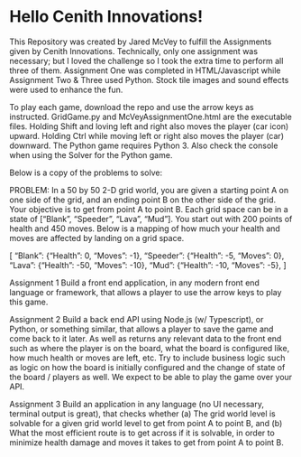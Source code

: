 # Hello Cenith Innovations!
This Repository was created by Jared McVey to fulfill the Assignments given by Cenith Innovations. Technically, only one assignment was necessary; but I loved the challenge so I took the extra time to perform all three of them. Assignment One was completed in HTML/Javascript while Assignment Two & Three used Python. Stock tile images and sound effects were used to enhance the fun.

To play each game, download the repo and use the arrow keys as instructed. GridGame.py and McVeyAssignmentOne.html are the executable files. Holding Shift and loving left and right also moves the player (car icon) upward. Holding Ctrl while moving left or right also moves the player (car) downward. The Python game requires Python 3. Also check the console when using the Solver for the Python game.

Below is a copy of the problems to solve: 

PROBLEM:
In a 50 by 50 2-D grid world, you are given a starting point A on one side of the grid, and an ending point B on the other side of the grid.  Your objective is to get from point A to point B.  Each grid space can be in a state of [“Blank”, “Speeder”, “Lava”, “Mud”].  You start out with 200 points of health and 450 moves.  Below is a mapping of how much your health and moves are affected by landing on a grid space.

[
  “Blank”: {“Health”: 0, “Moves”: -1},
  “Speeder”: {“Health”: -5, “Moves”: 0},
  “Lava”: {“Health”: -50, “Moves”: -10},
  “Mud”: {“Health”: -10, “Moves”: -5},
]

Assignment 1
Build a front end application, in any modern front end language or framework, that allows a player to use the arrow keys to play this game.

Assignment 2
Build a back end API using Node.js (w/ Typescript), or Python, or something similar, that allows a player to save the game and come back to it later.  As well as returns any relevant data to the front end such as where the player is on the board, what the board is configured like, how much health or moves are left, etc.  Try to include business logic such as logic on how the board is initially configured and the change of state of the board / players as well.  We expect to be able to play the game over your API.

Assignment 3
Build an application in any language (no UI necessary, terminal output is great), that checks whether (a) The grid world level is solvable for a given grid world level to get from point A to point B, and (b) What the most efficient route is to get across if it is solvable, in order to minimize health damage and moves it takes to get from point A to point B.

